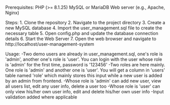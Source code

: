 Prerequisites:
    PHP (>= 8.1.25)
    MySQL or MariaDB
    Web server (e.g., Apache, Nginx)

Steps:
    1. Clone the repository
    2. Navigate to the project directory
    3. Create a new MySQL database
    4. Import the user_management.sql file to create the necessary table
    5. Open config.php and update the database connection details
    6. Start the Web Server
    7. Open the web browser and navigate to http://localhost/user-management-system

Usage:
    -Two demo users are already in user_management.sql, one's role is 'admin', another one's role is 'user'. You can login with the user whose role is 'admin' for the first time, password is '123456'
    -Two roles are here mainly. One role is 'admin' and another one is 'user'. You will get a column in 'users' table named 'role' which mainly stores this input while a new user is added by an admin from frontend.
    -Whose role is 'admin' can add new user, view all users list, edit any user info, delete a user too
    -Whose role is 'user' can only view his/her own user info, edit and delete his/her own user info
    -Input validation added where applicable